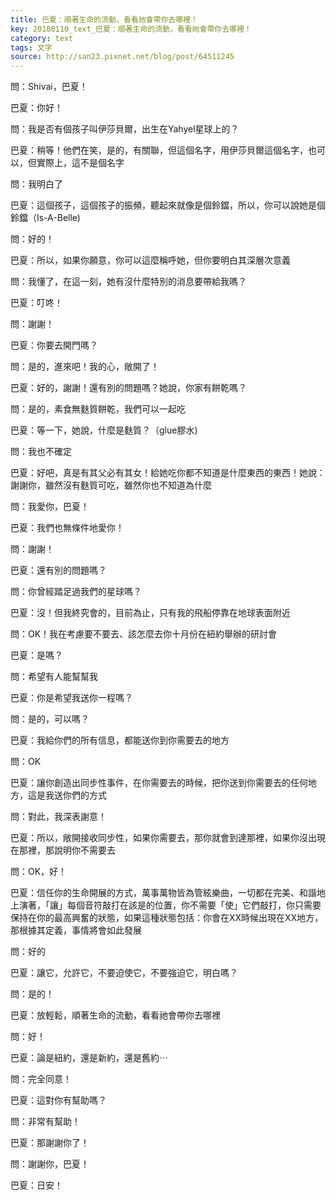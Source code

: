 ```yaml
---
title: 巴夏：順著生命的流動，看看祂會帶你去哪裡！
key: 20180110_text_巴夏：順著生命的流動，看看祂會帶你去哪裡！
category: text
tags: 文字
source: http://san23.pixnet.net/blog/post/64511245
---
```


問：Shivai，巴夏！

巴夏：你好！

問：我是否有個孩子叫伊莎貝爾，出生在Yahyel星球上的？

巴夏：稍等！他們在笑，是的，有關聯，但這個名字，用伊莎貝爾這個名字，也可以，但實際上，這不是個名字

問：我明白了

巴夏：這個孩子，這個孩子的振頻，聽起來就像是個鈴鐺，所以，你可以說她是個鈴鐺（Is-A-Belle)

問：好的！

巴夏：所以，如果你願意，你可以這麼稱呼她，但你要明白其深層次意義

問：我懂了，在這一刻，她有沒什麼特別的消息要帶給我嗎？

巴夏：叮咚！

問：謝謝！

巴夏：你要去開門嗎？

問：是的，進來吧！我的心，敞開了！

巴夏：好的，謝謝！還有別的問題嗎？她說，你家有餅乾嗎？

問：是的，素食無麩質餅乾，我們可以一起吃

巴夏：等一下，她說，什麼是麩質？（glue膠水)

問：我也不確定

巴夏：好吧，真是有其父必有其女！給她吃你都不知道是什麼東西的東西！她說：謝謝你，雖然沒有麩質可吃，雖然你也不知道為什麼

問：我愛你，巴夏！

巴夏：我們也無條件地愛你！

問：謝謝！

巴夏：還有別的問題嗎？

問：你曾經踏足過我們的星球嗎？

巴夏：沒！但我終究會的，目前為止，只有我的飛船停靠在地球表面附近

問：OK！我在考慮要不要去、該怎麼去你十月份在紐約舉辦的研討會

巴夏：是嗎？

問：希望有人能幫幫我

巴夏：你是希望我送你一程嗎？

問：是的，可以嗎？

巴夏：我給你們的所有信息，都能送你到你需要去的地方

問：OK

巴夏：讓你創造出同步性事件，在你需要去的時候，把你送到你需要去的任何地方，這是我送你們的方式

問：對此，我深表謝意！

巴夏：所以，敞開接收同步性，如果你需要去，那你就會到達那裡，如果你沒出現在那裡，那說明你不需要去

問：OK，好！

巴夏：信任你的生命開展的方式，萬事萬物皆為管絃樂曲，一切都在完美、和諧地上演著，「讓」每個音符敲打在該是的位置，你不需要「使」它們敲打，你只需要保持在你的最高興奮的狀態，如果這種狀態包括：你會在XX時候出現在XX地方，那根據其定義，事情將會如此發展

問：好的

巴夏：讓它，允許它，不要迫使它，不要強迫它，明白嗎？

問：是的！

巴夏：放輕鬆，順著生命的流動，看看祂會帶你去哪裡

問：好！

巴夏：論是紐約，還是新約，還是舊約⋯

問：完全同意！

巴夏：這對你有幫助嗎？

問：非常有幫助！

巴夏：那謝謝你了！

問：謝謝你，巴夏！

巴夏：日安！
